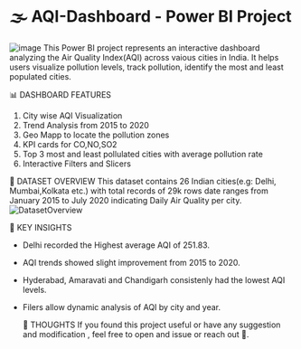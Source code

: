 # 🌫️ AQI-Dashboard - Power BI Project
![image](https://github.com/user-attachments/assets/00ad1a00-965c-40e5-bd84-0856b23747d4)
This Power BI project represents an interactive dashboard analyzing the Air Quality Index(AQI) across vaious cities in India. It helps users visualize pollution levels, track pollution, identify the most and least populated cities.

📊  DASHBOARD FEATURES
1. City wise AQI Visualization
2. Trend Analysis from 2015 to 2020
3. Geo Mapp to locate the pollution zones
4. KPI cards for CO,NO,SO2
5. Top 3 most and least pollulated cities with average pollution rate
6. Interactive Filters and Slicers

🧪 DATASET  OVERVIEW
This dataset contains 26 Indian cities(e.g: Delhi, Mumbai,Kolkata etc.) with total records of 29k rows date ranges from January 2015 to July 2020 indicating Daily Air Quality per city.
![DatasetOverview](https://github.com/user-attachments/assets/bba311a2-faef-46d8-9fc7-f43730f75853)

📌 KEY INSIGHTS
* Delhi recorded the Highest average AQI of 251.83.
* AQI trends showed slight improvement from 2015 to 2020.
* Hyderabad, Amaravati and Chandigarh consistenly had the lowest AQI levels.
* Filers allow dynamic analysis of AQI by city and year.

  💬 THOUGHTS
  If you found this project useful or have any suggestion and modification , feel free to open and issue or reach out 🐙.
